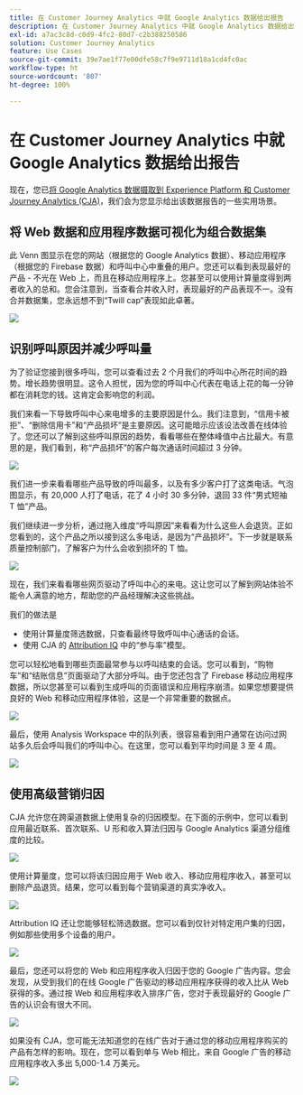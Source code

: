```yaml
---
title: 在 Customer Journey Analytics 中就 Google Analytics 数据给出报告
description: 在 Customer Journey Analytics 中就 Google Analytics 数据给出有价值的报告
exl-id: a7ac3c8d-c0d9-4fc2-80d7-c2b388250586
solution: Customer Journey Analytics
feature: Use Cases
source-git-commit: 39e7ae1f77e00dfe58c7f9e9711d18a1cd4fc0ac
workflow-type: ht
source-wordcount: '807'
ht-degree: 100%

---
```


# 在 Customer Journey Analytics 中就 Google Analytics 数据给出报告

现在，您已[将 Google Analytics 数据摄取到 Experience Platform 和 Customer Journey Analytics (CJA)](/help/use-cases/ga-to-cja.md)，我们会为您显示给出该数据报告的一些实用场景。

## 将 Web 数据和应用程序数据可视化为组合数据集

此 Venn 图显示在您的网站（根据您的 Google Analytics 数据）、移动应用程序（根据您的 Firebase 数据）和呼叫中心中重叠的用户。您还可以看到表现最好的产品 - 不光在 Web 上，而且在移动应用程序上。您甚至可以使用计算量度得到两者收入的总和。您会注意到，当查看合并收入时，表现最好的产品表现不一。没有合并数据集，您永远想不到“Twill cap”表现如此卓著。

![](assets/combined-datasets.png)

## 识别呼叫原因并减少呼叫量

为了验证您接到很多呼叫，您可以查看过去 2 个月我们的呼叫中心所花时间的趋势。增长趋势很明显。这令人担忧，因为您的呼叫中心代表在电话上花的每一分钟都在消耗您的钱。这肯定会影响您的利润。

我们来看一下导致呼叫中心来电增多的主要原因是什么。我们注意到，“信用卡被拒”、“删除信用卡”和“产品损坏”是主要原因。这可能暗示应该设法改善在线体验了。您还可以了解到这些呼叫原因的趋势，看看哪些在整体峰值中占比最大。有意思的是，我们看到，称“产品损坏”的客户每次通话时间超过 3 分钟。

![](assets/call-volume.png)

我们进一步来看看哪些产品导致的呼叫最多，以及有多少客户打了这类电话。气泡图显示，有 20,000 人打了电话，花了 4 小时 30 多分钟，退回 33 件“男式短袖 T 恤”产品。

我们继续进一步分析，通过拖入维度“呼叫原因”来看看为什么这些人会退货。正如您看到的，这个产品之所以接到这么多电话，是因为“产品损坏”。下一步就是联系质量控制部门，了解客户为什么会收到损坏的 T 恤。

![](assets/call-reason.png)

现在，我们来看看哪些网页驱动了呼叫中心的来电。这让您可以了解到网站体验不能令人满意的地方，帮助您的产品经理解决这些挑战。

我们的做法是

* 使用计算量度筛选数据，只查看最终导致呼叫中心通话的会话。
* 使用 CJA 的 [Attribution IQ](https://experienceleague.adobe.com/docs/analytics-platform/using/cja-workspace/attribution/models.html#cja-workspace) 中的“参与率”模型。

您可以轻松地看到哪些页面最常参与以呼叫结束的会话。您可以看到，“购物车”和“结账信息”页面驱动了大部分呼叫。由于您还包含了 Firebase 移动应用程序数据，所以您甚至可以看到生成呼叫的页面错误和应用程序崩溃。如果您想要提供良好的 Web 和移动应用程序体验，这是一个非常重要的数据点。

![](assets/contributing-pages.png)

最后，使用 Analysis Workspace 中的队列表，很容易看到用户通常在访问过网站多久后会呼叫我们的呼叫中心。在这里，您可以看到平均时间是 3 至 4 周。

![](assets/cohort.png)

## 使用高级营销归因

CJA 允许您在跨渠道数据上使用复杂的归因模型。在下面的示例中，您可以看到应用最近联系、首次联系、U 形和收入算法归因与 Google Analytics 渠道分组维度的比较。

![](assets/mktg-attribution.png)

使用计算量度，您可以将该归因应用于 Web 收入、移动应用程序收入，甚至可以删除产品退货。结果，您可以看到每个营销渠道的真实净收入。

![](assets/calc-metric.png)

Attribution IQ 还让您能够轻松筛选数据。您可以看到仅针对特定用户集的归因，例如那些使用多个设备的用户。

![](assets/filter.png)

最后，您还可以将您的 Web 和应用程序收入归因于您的 Google 广告内容。您会发现，从受到我们的在线 Google 广告驱动的移动应用程序获得的收入比从 Web 获得的多。通过按 Web 和应用程序收入排序广告，您对于表现最好的 Google 广告的认识会有很大不同。

![](assets/google-ad.png)

如果没有 CJA，您可能无法知道您的在线广告对于通过您的移动应用程序购买的产品有怎样的影响。现在，您可以看到单与 Web 相比，来自 Google 广告的移动应用程序收入多出 5,000-1.4 万美元。

![](assets/google-ad2.png)
